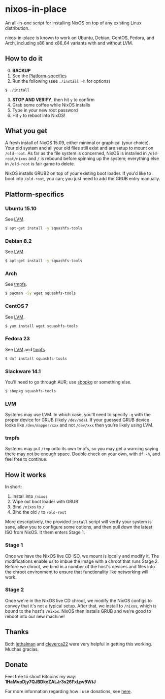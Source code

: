 # nixos-in-place
An all-in-one script for installing NixOS on top of any existing Linux
distribution.

nixos-in-place is known to work on Ubuntu, Debian, CentOS, Fedora, and Arch,
including x86 and x86_64 variants with and without LVM.

## How to do it
0. **BACKUP**
1. See the
   [Platform-specifics](https://github.com/jeaye/nixos-in-place#platform-specifics)
2. Run the following (see `./install -h` for options)
```bash
$ ./install
```
3. **STOP AND VERIFY**, then hit `y` to confirm
4. Grab some coffee while NixOS installs
5. Type in your new root password
6. Hit `y` to reboot into NixOS!

## What you get
A fresh install of NixOS 15.09, either minimal or graphical (your choice). Your
old system and all your old files still exist and are setup to mount on
`/old-root`. As far as the file system is concerned, NixOS is installed in
`/old-root/nixos` and `/` is rebound before spinning up the system; everything
else in `/old-root` is fair game to delete.

NixOS installs GRUB2 on top of your existing boot loader. If you'd like to boot
into `/old-root`, you can; you just need to add the GRUB entry manually.

## Platform-specifics
### Ubuntu 15.10
See [LVM](https://github.com/jeaye/nixos-in-place#lvm).
```bash
$ apt-get install -y squashfs-tools
```

### Debian 8.2
See [LVM](https://github.com/jeaye/nixos-in-place#lvm).
```bash
$ apt-get install -y squashfs-tools
```

### Arch
See [tmpfs](https://github.com/jeaye/nixos-in-place#tmpfs).
```bash
$ pacman -Sy wget squashfs-tools
```

### CentOS 7
See [LVM](https://github.com/jeaye/nixos-in-place#lvm).
```bash
$ yum install wget squashfs-tools
```

### Fedora 23
See [LVM](https://github.com/jeaye/nixos-in-place#lvm) and
[tmpfs](https://github.com/jeaye/nixos-in-place#tmpfs).
```bash
$ dnf install squashfs-tools
```

### Slackware 14.1
You'll need to go through AUR; use
[sbopkg](http://blog.jeaye.com/2015/07/09/sbopkg/) or something else.
```bash
$ sbopkg squashfs-tools
```

### LVM
Systems may use LVM. In which case, you'll need to specify `-g` with the proper
device for GRUB (likely `/dev/sda`). If your guessed GRUB device looks like
`/dev/mapper/xxx` and not `/dev/xxx` then you're likely using LVM.

### tmpfs
Systems may put `/tmp` onto its own tmpfs, so you may get a warning saying there
may not be enough space. Double check on your own, with `df -h`, and feel free
to continue.

## How it works
In short:

1. Install into `/nixos`
2. Wipe out boot loader with GRUB
3. Bind `/nixos` to `/`
4. Bind the old `/` to `/old-root`

More descriptively, the provided `install` script will verify your system is
sane, allow you to configure some options, and then pull down the latest ISO
from NixOS. It them enters Stage 1.

### Stage 1
Once we have the NixOS live CD ISO, we mount is locally and modify it. The
modifications enable us to imbue the image with a chroot that runs Stage 2.
Before we chroot, we bind in a number of the host's devices and files into the
chroot environment to ensure that functionality like networking will work.

### Stage 2
Once we're in the NixOS live CD chroot, we modify the NixOS configs to convey
that it's not a typical setup. After that, we install to `/nixos`, which is
bound to the host's `/nixos`. NixOS then installs GRUB and we're good to reboot
into our new machine!

## Thanks
Both [lethalman](https://github.com/lethalman) and
[cleverca22](https://github.com/cleverca22) were very helpful in getting this
working.  Muchas gracias.

## Donate
Feel free to shoot Bitcoins my way: **1HaMvpDjy7QJBDkcZALJr3s26FxLpv5WtJ**

For more information regarding how I use donations, see
[here](http://jeaye.com/donate/).
